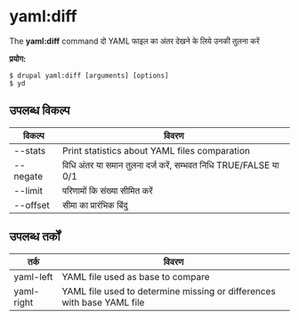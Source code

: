 # yaml:diff
The **yaml:diff** command दो YAML फाइल का अंतर देखने के लिये उनकी तुलना करें

**प्रयोग:**
```
$ drupal yaml:diff [arguments] [options] 
$ yd  
```

## उपलब्ध विकल्प
विकल्प | विवरण
-------|-------------
--stats | Print statistics about YAML files comparation
--negate | विधि अंतर या समान तुलना दर्ज करें, सम्भवत निधि TRUE/FALSE या 0/1
--limit | परिणामों कि संख्या सीमित करें
--offset | सीमा का प्रारंभिक बिंदु

## उपलब्ध तर्कों  
तर्क | विवरण
---------|-------------
yaml-left | YAML file used as base to compare
yaml-right | YAML file used to determine missing or differences with base YAML file
